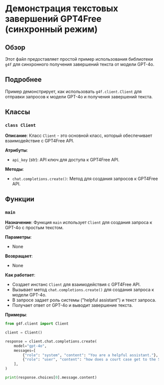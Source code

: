 # Демонстрация текстовых завершений GPT4Free (синхронный режим)

## Обзор

Этот файл предоставляет простой пример использования библиотеки `g4f` для синхронного получения завершений текста от модели GPT-4o.

## Подробнее

Пример демонстрирует, как использовать `g4f.client.Client` для отправки запросов к модели GPT-4o и получения завершений текста.

## Классы

### `class Client`

**Описание**: Класс `Client` - это основной класс, который обеспечивает взаимодействие с GPT4Free API.

**Атрибуты**:

- `api_key` (str): API ключ для доступа к GPT4Free API.

**Методы**:

- `chat.completions.create()`: Метод для создания запросов к GPT4Free API.

## Функции

### `main`

**Назначение**:  Функция `main`  использует `Client` для создания запроса к GPT-4o с простым текстом.

**Параметры**:

- None

**Возвращает**:

- None

**Как работает**:

- Создает инстанс `Client` для взаимодействия с GPT4Free API.
- Вызывает метод `chat.completions.create()` для создания запроса к модели GPT-4o.
- В запросе задает роль системы ("helpful assistant") и текст запроса.
- Получает ответ от GPT-4o и выводит завершение текста.

**Примеры**:

```python
from g4f.client import Client

client = Client()

response = client.chat.completions.create(
    model="gpt-4o",
    messages=[
        {"role": "system", "content": "You are a helpful assistant."},
        {"role": "user", "content": "how does a court case get to the Supreme Court?"}
    ],
)

print(response.choices[0].message.content)